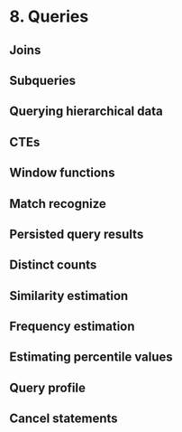 # 8. Queries
## Joins


## Subqueries

## Querying hierarchical data

## CTEs


## Window functions


## Match recognize

## Persisted query results


## Distinct counts

## Similarity estimation

## Frequency estimation

## Estimating percentile values

## Query profile


## Cancel statements

































